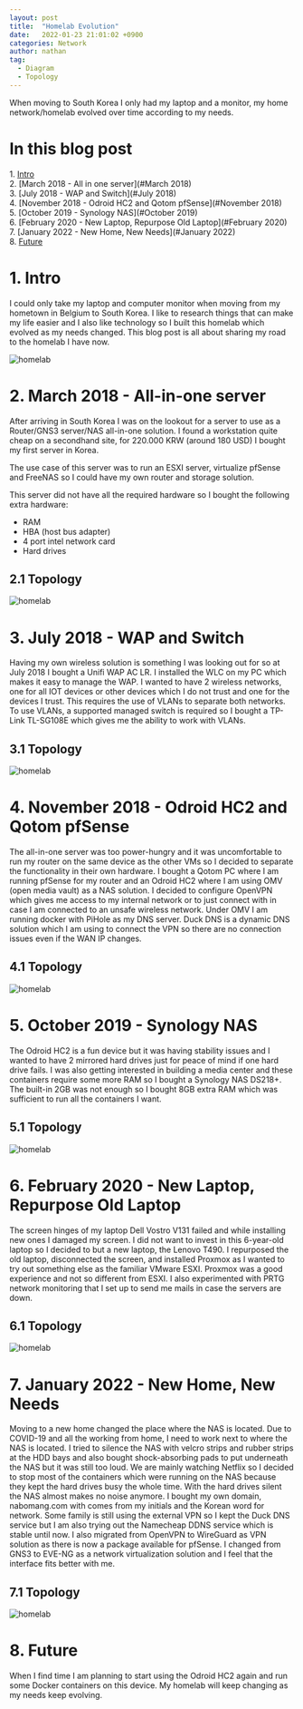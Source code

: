```yaml
---
layout: post
title:  "Homelab Evolution"
date:   2022-01-23 21:01:02 +0900
categories: Network 
author: nathan
tag: 
  - Diagram
  - Topology
---
```


When moving to South Korea I only had my laptop and a monitor, my home network/homelab evolved over time according to my needs.

# In this blog post
1\. [Intro](#Intro)  
2\. [March 2018 - All in one server](#March 2018)  
3\. [July 2018 - WAP and Switch](#July 2018)  
4\. [November 2018 - Odroid HC2 and Qotom pfSense](#November 2018)  
5\. [October 2019 - Synology NAS](#October 2019)  
6\. [February 2020 - New Laptop, Repurpose Old Laptop](#February 2020)  
7\. [January 2022 - New Home, New Needs](#January 2022)  
8\. [Future](#Future)  


# 1. Intro <a name="Intro"></a>
I could only take my laptop and computer monitor when moving from my hometown in Belgium to South Korea. I like to research things that can make my life easier and I also like technology so I built this homelab which evolved as my needs changed. This blog post is all about sharing my road to the homelab I have now.

![homelab](/images/homelab_evolution/homelab.gif)


# 2. March 2018 - All-in-one server<a name="March 2018"></a>
After arriving in South Korea I was on the lookout for a server to use as a Router/GNS3 server/NAS all-in-one solution. I found a workstation quite cheap on a secondhand site, for 220.000 KRW (around 180 USD) I bought my first server in Korea. 

The use case of this server was to run an ESXI server, virtualize pfSense and FreeNAS so I could have my own router and storage solution. 

This server did not have all the required hardware so I bought the following extra hardware:
- RAM
- HBA (host bus adapter)
- 4 port intel network card
- Hard drives

## 2.1 Topology <a name="Topology"></a>

![homelab](/images/homelab_evolution/HomeNetwork_2018-03.png)


# 3. July 2018 - WAP and Switch<a name="July 2018"></a>
Having my own wireless solution is something I was looking out for so at July 2018 I bought a Unifi WAP AC LR. I installed the WLC on my PC which makes it easy to manage the WAP. I wanted to have 2 wireless networks, one for all IOT devices or other devices which I do not trust and one for the devices I trust. This requires the use of VLANs to separate both networks. To use VLANs, a supported managed switch is required so I bought a TP-Link TL-SG108E which gives me the ability to work with VLANs.

## 3.1 Topology <a name="Topology"></a>

![homelab](/images/homelab_evolution/HomeNetwork_2018-07.png)

# 4. November 2018 - Odroid HC2 and Qotom pfSense<a name="November 2018"></a>
The all-in-one server was too power-hungry and it was uncomfortable to run my router on the same device as the other VMs so I decided to separate the functionality in their own hardware. I bought a Qotom PC where I am running pfSense for my router and an Odroid HC2 where I am using OMV (open media vault) as a NAS solution. I decided to configure OpenVPN which gives me access to my internal network or to just connect with in case I am connected to an unsafe wireless network. Under OMV I am running docker with PiHole as my DNS server. Duck DNS is a dynamic DNS solution which I am using to connect the VPN so there are no connection issues even if the WAN IP changes.

## 4.1 Topology <a name="Topology"></a>

![homelab](/images/homelab_evolution/HomeNetwork_2019-10.png)

# 5. October 2019 - Synology NAS<a name="October 2019"></a>
The Odroid HC2 is a fun device but it was having stability issues and I wanted to have 2 mirrored hard drives just for peace of mind if one hard drive fails. I was also getting interested in building a media center and these containers require some more RAM so I bought a Synology NAS DS218+. The built-in 2GB was not enough so I bought 8GB extra RAM which was sufficient to run all the containers I want.

## 5.1 Topology <a name="Topology"></a>

![homelab](/images/homelab_evolution/HomeNetwork_2019-10.png)

# 6. February 2020 - New Laptop, Repurpose Old Laptop<a name="February 2020"></a>
The screen hinges of my laptop Dell Vostro V131 failed and while installing new ones I damaged my screen. I did not want to invest in this 6-year-old laptop so I decided to but a new laptop, the Lenovo T490. I repurposed the old laptop, disconnected the screen, and installed Proxmox as I wanted to try out something else as the familiar VMware ESXI. Proxmox was a good experience and not so different from ESXI. I also experimented with PRTG network monitoring that I set up to send me mails in case the servers are down.

## 6.1 Topology <a name="Topology"></a>

![homelab](/images/homelab_evolution/HomeNetwork_2020-02.png)

# 7. January 2022 - New Home, New Needs<a name="January 2022"></a>
Moving to a new home changed the place where the NAS is located. Due to COVID-19 and all the working from home, I need to work next to where the NAS is located. I tried to silence the NAS with velcro strips and rubber strips at the HDD bays and also bought shock-absorbing pads to put underneath the NAS but it was still too loud. We are mainly watching Netflix so I decided to stop most of the containers which were running on the NAS because they kept the hard drives busy the whole time. With the hard drives silent the NAS almost makes no noise anymore. I bought my own domain, nabomang.com with comes from my initials and the Korean word for network. Some family is still using the external VPN so I kept the Duck DNS service but I am also trying out the Namecheap DDNS service which is stable until now. I also migrated from OpenVPN to WireGuard as VPN solution as there is now a package available for pfSense. I changed from GNS3 to EVE-NG as a network virtualization solution and I feel that the interface fits better with me.

## 7.1 Topology <a name="Topology"></a>

![homelab](/images/homelab_evolution/HomeNetwork_2022-01.png)



# 8. Future<a name="Future"></a>
When I find time I am planning to start using the Odroid HC2 again and run some Docker containers on this device. My homelab will keep changing as my needs keep evolving.
